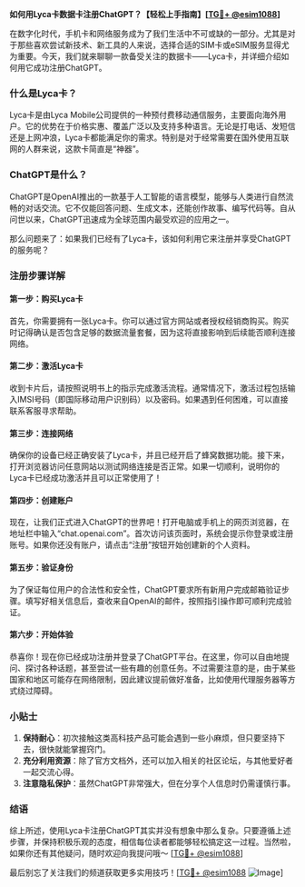 **如何用Lyca卡数据卡注册ChatGPT？【轻松上手指南】[[TG💪+ @esim1088](https://t.me/s/esim1088)]**

在数字化时代，手机卡和网络服务成为了我们生活中不可或缺的一部分。尤其是对于那些喜欢尝试新技术、新工具的人来说，选择合适的SIM卡或eSIM服务显得尤为重要。今天，我们就来聊聊一款备受关注的数据卡——Lyca卡，并详细介绍如何用它成功注册ChatGPT。

### 什么是Lyca卡？

Lyca卡是由Lyca Mobile公司提供的一种预付费移动通信服务，主要面向海外用户。它的优势在于价格实惠、覆盖广泛以及支持多种语言。无论是打电话、发短信还是上网冲浪，Lyca卡都能满足你的需求。特别是对于经常需要在国外使用互联网的人群来说，这款卡简直是“神器”。

### ChatGPT是什么？

ChatGPT是OpenAI推出的一款基于人工智能的语言模型，能够与人类进行自然流畅的对话交流。它不仅能回答问题、生成文本，还能创作故事、编写代码等。自从问世以来，ChatGPT迅速成为全球范围内最受欢迎的应用之一。

那么问题来了：如果我们已经有了Lyca卡，该如何利用它来注册并享受ChatGPT的服务呢？

### 注册步骤详解

#### 第一步：购买Lyca卡
首先，你需要拥有一张Lyca卡。你可以通过官方网站或者授权经销商购买。购买时记得确认是否包含足够的数据流量套餐，因为这将直接影响到后续能否顺利连接网络。

#### 第二步：激活Lyca卡
收到卡片后，请按照说明书上的指示完成激活流程。通常情况下，激活过程包括输入IMSI号码（即国际移动用户识别码）以及密码。如果遇到任何困难，可以直接联系客服寻求帮助。

#### 第三步：连接网络
确保你的设备已经正确安装了Lyca卡，并且已经开启了蜂窝数据功能。接下来，打开浏览器访问任意网站以测试网络连接是否正常。如果一切顺利，说明你的Lyca卡已经成功激活并且可以正常使用了！

#### 第四步：创建账户
现在，让我们正式进入ChatGPT的世界吧！打开电脑或手机上的网页浏览器，在地址栏中输入“chat.openai.com”。首次访问该页面时，系统会提示你登录或注册账号。如果你还没有账户，请点击“注册”按钮开始创建新的个人资料。

#### 第五步：验证身份
为了保证每位用户的合法性和安全性，ChatGPT要求所有新用户完成邮箱验证步骤。填写好相关信息后，查收来自OpenAI的邮件，按照指引操作即可顺利完成验证。

#### 第六步：开始体验
恭喜你！现在你已经成功注册并登录了ChatGPT平台。在这里，你可以自由地提问、探讨各种话题，甚至尝试一些有趣的创意任务。不过需要注意的是，由于某些国家和地区可能存在网络限制，因此建议提前做好准备，比如使用代理服务器等方式绕过障碍。

### 小贴士
1. **保持耐心**：初次接触这类高科技产品可能会遇到一些小麻烦，但只要坚持下去，很快就能掌握窍门。
2. **充分利用资源**：除了官方文档外，还可以加入相关的社区论坛，与其他爱好者一起交流心得。
3. **注意隐私保护**：虽然ChatGPT非常强大，但在分享个人信息时仍需谨慎行事。

### 结语

综上所述，使用Lyca卡注册ChatGPT其实并没有想象中那么复杂。只要遵循上述步骤，并保持积极乐观的态度，相信每位读者都能够轻松搞定这一过程。当然啦，如果你还有其他疑问，随时欢迎向我提问哦～ [[TG💪+ @esim1088](https://t.me/s/esim1088)] 

最后别忘了关注我们的频道获取更多实用技巧！[[TG💪+ @esim1088](https://t.me/s/esim1088) ![Image](https://i.postimg.cc/4NQfJmqS/Snipaste-2025-05-13-00-14-12.png)]
